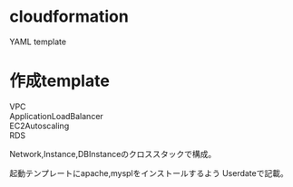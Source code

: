 # cloudformation
YAML template

# 作成template
VPC  
ApplicationLoadBalancer  
EC2Autoscaling  
RDS  

Network,Instance,DBInstanceのクロススタックで構成。

起動テンプレートにapache,mysplをインストールするよう
Userdateで記載。



